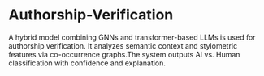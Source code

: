 # Authorship-Verification
A hybrid model combining GNNs and transformer-based LLMs is used for authorship verification. It analyzes  semantic context and stylometric features via co-occurrence graphs.The system outputs AI vs. Human classification  with confidence and explanation.
